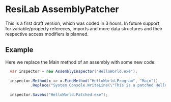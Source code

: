 # ResiLab AssemblyPatcher

This is a first draft version, which was coded in 3 hours.
In future support for variable/property refereces,
imports and more data structures and their respective access modifiers is planned.

## Example
Here we replace the Main method of an assembly with some new code:

```csharp
  var inspector = new AssemblyInspector("HelloWorld.exe");
  
  inspector.Method(x => x.FindMethod("HelloWorld.Program", "Main"))
           .Replace("System.Console.WriteLine(\"This is a patched Hello World!\");");
  
  inspector.SaveAs("HelloWorld.Patched.exe");
```
